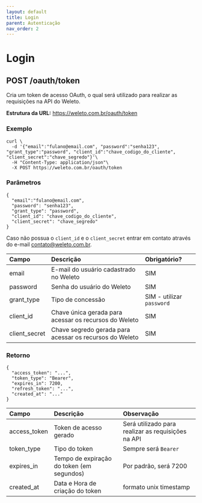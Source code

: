 ```yaml
---
layout: default
title: Login
parent: Autenticação
nav_order: 2
---
```


# Login
## POST /oauth/token

Cria um token de acesso OAuth, o qual será utilizado para realizar as requisições na API do Weleto.

**Estrutura da URL:** https://weleto.com.br/oauth/token

### Exemplo
```
curl \
  -d '{"email":"fulano@email.com", "password":"senha123", "grant_type":"password", "client_id":"chave_codigo_do_cliente", "client_secret":"chave_segredo"}'\
  -H "Content-Type: application/json"\
  -X POST https://weleto.com.br/oauth/token
```

### Parâmetros
```
{
  "email":"fulano@email.com",
  "password": "senha123",
  "grant_type": "password",
  "client_id": "chave_codigo_do_cliente",
  "client_secret": "chave_segredo"
}
```

Caso não possua o `client_id` e o `client_secret` entrar em contato através do e-mail [contato@weleto.com.br](mailto:contato@weleto.com.br).

| Campo | Descrição | Obrigatório? |
|:-------------|:------------------|:-------------|
| email | E-mail do usuário cadastrado no Weleto | SIM |
| password | Senha do usuário do Weleto | SIM |
| grant_type | Tipo de concessão | SIM - utilizar `password` |
| client_id | Chave única gerada para acessar os recursos do Weleto | SIM |
| client_secret | Chave segredo gerada para acessar os recursos do Weleto | SIM |

### Retorno
```
{
  "access_token": "...",
  "token_type": "Bearer",
  "expires_in": 7200,
  "refresh_token": "...",
  "created_at": "..."
}
```

| Campo | Descrição | Observação |
|:-------------|:------------------|:-------------|
| access_token | Token de acesso gerado | Será utilizado para realizar as requisições na API |
| token_type | Tipo do token | Sempre será `Bearer` |
| expires_in | Tempo de expiração do token (em segundos) | Por padrão, será 7200 |
| created_at | Data e Hora de criação do token | formato unix timestamp |
